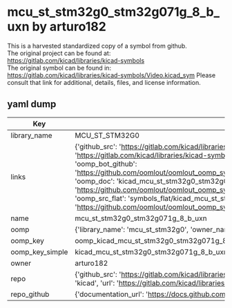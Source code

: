 # mcu_st_stm32g0_stm32g071g_8_b_uxn by arturo182  
This is a harvested standardized copy of a symbol from github.  
The original project can be found at:  
https://gitlab.com/kicad/libraries/kicad-symbols  
The original symbol can be found in:
https://gitlab.com/kicad/libraries/kicad-symbols/Video.kicad_sym
Please consult that link for additional, details, files, and license information.  
## yaml dump  
| Key | Value |  
| --- | --- |  
| library_name | MCU_ST_STM32G0 |  
| links | {'github_src': 'https://gitlab.com/kicad/libraries/kicad-symbols/Video.kicad_sym', 'github_src_repo': 'https://gitlab.com/kicad/libraries/kicad-symbols', 'oomp_bot': 'kicad_mcu_st_stm32g0_stm32g071g_8_b_uxn/working', 'oomp_bot_github': 'https://github.com/oomlout/oomlout_oomp_symbol_bot/tree/main/kicad_mcu_st_stm32g0_stm32g071g_8_b_uxn/working', 'oomp_doc': 'kicad_mcu_st_stm32g0_stm32g071g_8_b_uxn/working', 'oomp_doc_github': 'https://github.com/oomlout/oomlout_oomp_symbol_doc/tree/main/kicad_mcu_st_stm32g0_stm32g071g_8_b_uxn/working', 'oomp_src_flat': 'symbols_flat/kicad_mcu_st_stm32g0_stm32g071g_8_b_uxn/working', 'oomp_src_flat_github': 'https://github.com/oomlout/oomlout_oomp_symbol_src/tree/main/kicad_mcu_st_stm32g0_stm32g071g_8_b_uxn/working'} |  
| name | mcu_st_stm32g0_stm32g071g_8_b_uxn |  
| oomp | {'library_name': 'mcu_st_stm32g0', 'owner_name': 'kicad', 'symbol_name': 'mcu_st_stm32g0_stm32g071g_8_b_uxn'} |  
| oomp_key | oomp_kicad_mcu_st_stm32g0_stm32g071g_8_b_uxn |  
| oomp_key_simple | kicad_mcu_st_stm32g0_stm32g071g_8_b_uxn |  
| owner | arturo182 |  
| repo | {'github_src': 'https://gitlab.com/kicad/libraries/kicad-symbols/Video.kicad_sym', 'name': 'libraries/kicad-symbols', 'owner': 'kicad', 'url': 'https://gitlab.com/kicad/libraries/kicad-symbols'} |  
| repo_github | {'documentation_url': 'https://docs.github.com/rest/repos/repos#get-a-repository', 'message': 'Not Found'} |  

